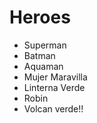 # Heroes

* Superman
* Batman
* Aquaman
* Mujer Maravilla
* Linterna Verde
* Robin
* Volcan verde!!

